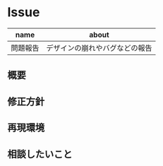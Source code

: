 # Issue

| name | about |
| ----- | ------- |
| 問題報告 | デザインの崩れやバグなどの報告 |

## 概要

<!-- どのような問題があるのかを下に書いてください, 問題部分の画像の添付 -->

## 修正方針

<!-- 問題の部分についてどのように修正をするべきか、どのような状態が望ましいのかを書いてください -->

## 再現環境

<!-- 問題点を確認したOS、ブラウザ、アカウント情報について書いてください -->

## 相談したいこと

<!-- あれば書いてください -->
